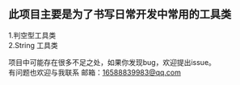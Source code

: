 此项目主要是为了书写日常开发中常用的工具类
--
1.判空型工具类<br/>2.String 工具类



项目中可能存在很多不足之处，如果你发现bug，欢迎提出issue。<br/>
有问题也欢迎与我联系 邮箱：16588839983@qq.com